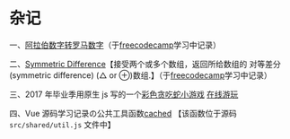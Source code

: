# 杂记

一、[阿拉伯数字转罗马数字](https://github.com/limoning/Miscellany/blob/master/2019-06-03/Roman%20Numeral%20Converter/index.js)（于<a href="https://www.freecodecamp.cn" target="_blank">freecodecamp</a>学习中记录）

二、[Symmetric Difference](https://github.com/limoning/Miscellany/blob/master/2019-06-06/Symmetric%20Difference/index.js)【接受两个或多个数组，返回所给数组的 对等差分(symmetric difference) (△ or ⊕)数组.】（于<a href="https://www.freecodecamp.cn" target="_blank">freecodecamp</a>学习中记录）

三、2017 年毕业季用原生 js 写的一个[彩色贪吃蛇小游戏](https://github.com/limoning/Miscellany/tree/master/2019-06-06/RetroSnaker) [在线游玩](https://limoli.coding.me/RetroSnaker/)

四、Vue 源码学习记录の公共工具函数[cached](https://github.com/limoning/Miscellany/tree/master/VueSourceStudy/2019-06-18/index.js) 【该函数位于源码 `src/shared/util.js` 文件中】
